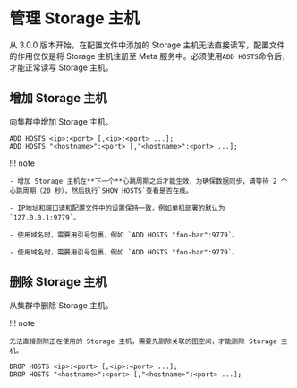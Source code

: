 # 管理 Storage 主机

从 3.0.0 版本开始，在配置文件中添加的 Storage 主机无法直接读写，配置文件的作用仅仅是将 Storage 主机注册至 Meta 服务中。必须使用`ADD HOSTS`命令后，才能正常读写 Storage 主机。

<!--
!!! note

    NebulaGraph Cloud 上建立的集群会自动添加 Storage 主机，用户无需手动执行`ADD HOSTS`。
-->

## 增加 Storage 主机

向集群中增加 Storage 主机。

```ngql
ADD HOSTS <ip>:<port> [,<ip>:<port> ...];
ADD HOSTS "<hostname>":<port> [,"<hostname>":<port> ...];
```

!!! note

    - 增加 Storage 主机在**下一个**心跳周期之后才能生效，为确保数据同步，请等待 2 个心跳周期（20 秒），然后执行`SHOW HOSTS`查看是否在线。
    
    - IP地址和端口请和配置文件中的设置保持一致，例如单机部署的默认为`127.0.0.1:9779`。
    
    - 使用域名时，需要用引号包裹，例如 `ADD HOSTS "foo-bar":9779`。

    - 使用域名时，需要用引号包裹，例如 `ADD HOSTS "foo-bar":9779`。

## 删除 Storage 主机

从集群中删除 Storage 主机。

!!! note

    无法直接删除正在使用的 Storage 主机，需要先删除关联的图空间，才能删除 Storage 主机。

```ngql
DROP HOSTS <ip>:<port> [,<ip>:<port> ...];
DROP HOSTS "<hostname>":<port> [,"<hostname>":<port> ...];
```
